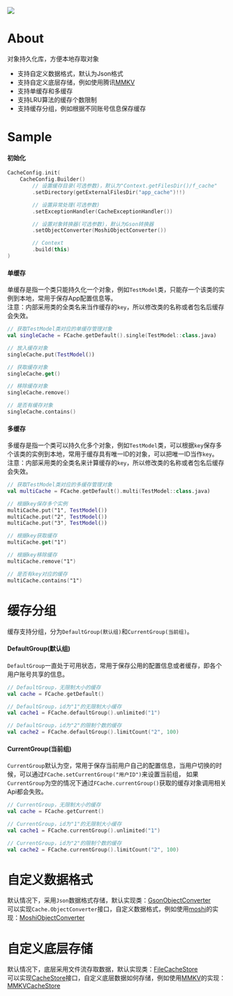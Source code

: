 [![](https://jitpack.io/v/zj565061763/cache.svg)](https://jitpack.io/#zj565061763/cache)

# About

对象持久化库，方便本地存取对象

* 支持自定义数据格式，默认为Json格式
* 支持自定义底层存储，例如使用腾讯[MMKV](https://github.com/Tencent/MMKV)
* 支持单缓存和多缓存
* 支持LRU算法的缓存个数限制
* 支持缓存分组，例如根据不同账号信息保存缓存

# Sample

#### 初始化

```kotlin
CacheConfig.init(
    CacheConfig.Builder()
        // 设置缓存目录(可选参数)，默认为"Context.getFilesDir()/f_cache"
        .setDirectory(getExternalFilesDir("app_cache")!!)

        // 设置异常处理(可选参数)
        .setExceptionHandler(CacheExceptionHandler())

        // 设置对象转换器(可选参数)，默认为Gson转换器
        .setObjectConverter(MoshiObjectConverter())

        // Context
        .build(this)
)
```

#### 单缓存

单缓存是指一个类只能持久化一个对象，例如`TestModel`类，只能存一个该类的实例到本地，常用于保存App配置信息等。<br>
注意：内部采用类的全类名来当作缓存的`key`，所以修改类的名称或者包名后缓存会失效。

```kotlin
// 获取TestModel类对应的单缓存管理对象
val singleCache = FCache.getDefault().single(TestModel::class.java)

// 放入缓存对象
singleCache.put(TestModel())

// 获取缓存对象
singleCache.get()

// 移除缓存对象
singleCache.remove()

// 是否有缓存对象
singleCache.contains()
```

#### 多缓存

多缓存是指一个类可以持久化多个对象，例如`TestModel`类，可以根据`key`保存多个该类的实例到本地，常用于缓存具有唯一ID的对象，可以把唯一ID当作`key`。<br>
注意：内部采用类的全类名来计算缓存的`key`，所以修改类的名称或者包名后缓存会失效。

```kotlin
// 获取TestModel类对应的多缓存管理对象
val multiCache = FCache.getDefault().multi(TestModel::class.java)

// 根据key保存多个实例
multiCache.put("1", TestModel())
multiCache.put("2", TestModel())
multiCache.put("3", TestModel())

// 根据key获取缓存
multiCache.get("1")

// 根据key移除缓存
multiCache.remove("1")

// 是否有key对应的缓存
multiCache.contains("1")
```

# 缓存分组

缓存支持分组，分为`DefaultGroup(默认组)`和`CurrentGroup(当前组)`。

#### DefaultGroup(默认组)

`DefaultGroup`一直处于可用状态，常用于保存公用的配置信息或者缓存，即各个用户账号共享的信息。

```kotlin
// DefaultGroup，无限制大小的缓存
val cache = FCache.getDefault()

// DefaultGroup，id为"1"的无限制大小缓存
val cache1 = FCache.defaultGroup().unlimited("1")

// DefaultGroup，id为"2"的限制个数的缓存
val cache2 = FCache.defaultGroup().limitCount("2", 100)
```

#### CurrentGroup(当前组)

`CurrentGroup`默认为空，常用于保存当前用户自己的配置信息，当用户切换的时候，可以通过`FCache.setCurrentGroup("用户ID")`来设置当前组，
如果`CurrentGroup`为空的情况下通过`FCache.currentGroup()`获取的缓存对象调用相关Api都会失败。

```kotlin
// CurrentGroup，无限制大小的缓存
val cache = FCache.getCurrent()

// CurrentGroup，id为"1"的无限制大小缓存
val cache1 = FCache.currentGroup().unlimited("1")

// CurrentGroup，id为"2"的限制个数的缓存
val cache2 = FCache.currentGroup().limitCount("2", 100)
```

# 自定义数据格式

默认情况下，采用`Json`数据格式存储，默认实现类：[GsonObjectConverter](https://github.com/zj565061763/cache/blob/master/lib/src/main/java/com/sd/lib/cache/impl/GsonObjectConverter.kt)<br>
可以实现`Cache.ObjectConverter`接口，自定义数据格式，例如使用[moshi](https://github.com/square/moshi)的实现：[MoshiObjectConverter](https://github.com/zj565061763/cache/blob/master/app/src/main/java/com/sd/demo/cache/impl/MoshiObjectConverter.kt)

# 自定义底层存储

默认情况下，底层采用文件流存取数据，默认实现类：[FileCacheStore](https://github.com/zj565061763/cache/blob/master/lib/src/main/java/com/sd/lib/cache/store/FileCacheStore.kt)<br>
可以实现[CacheStore](https://github.com/zj565061763/cache/blob/master/lib/src/main/java/com/sd/lib/cache/store/CacheStore.kt)接口，自定义底层数据如何存储，例如使用[MMKV](https://github.com/Tencent/MMKV)的实现：[MMKVCacheStore](https://github.com/zj565061763/cache/blob/master/app/src/main/java/com/sd/demo/cache/impl/MMKVCacheStore.kt)